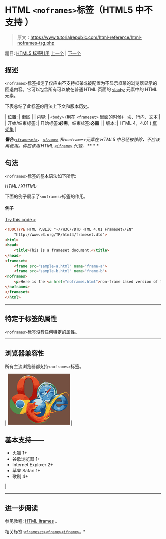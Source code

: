 # HTML `<noframes>`标签（HTML5 中不支持 ）

> 原文：<https://www.tutorialrepublic.com/html-reference/html-noframes-tag.php>

题目: [HTML5 标签引用](html5-tags.php) [上一个](html5-nav-tag.php) | [下一个](html-noscript-tag.php)

## 描述

`<noframes>`标签指定了仅应由不支持框架或被配置为不显示框架的浏览器显示的回退内容。它可以包含所有可以放在普通 HTML 页面的 [`<body>`](html-body-tag.php) 元素中的 HTML 元素。

下表总结了此标签的用法上下文和版本历史。

| 位置: | 街区 |
| 内容: | [`<body>`](html-body-tag.php) (用在 [`<frameset>`](html-frameset-tag.php) 里面的时候)、块、行内、文本 |
| 开始/结束标签: | 开始标签:**必需**，结束标签:**必需** |
| 版本: | HTML 4，4.01 ( [框架集](../html-tutorial/html-doctypes.php#html-frameset-doctype) |

 ***警告:**[`<frameset>`](html-frameset-tag.php)、 [`<frame>`](html-frame-tag.php) 和`<noframes>`元素在 HTML5 中已经被移除，不应该再使用。你应该用 HTML [`<iframe>`](html-iframe-tag.php) 代替。*  ** * *

## 句法

`<noframes>`标签的基本语法如下所示:

*HTML / XHTML:* <noframes> ... </noframes>

下面的例子展示了`<noframes>`标签的作用。

#### 例子

[Try this code »](../codelab.php?topic=html&file=noframes-tag "Try this code using online Editor")

```html
<!DOCTYPE HTML PUBLIC "-//W3C//DTD HTML 4.01 Frameset//EN"
    "http://www.w3.org/TR/html4/frameset.dtd">
<html>
<head>
    <title>This is a frameset document.</title>
</head>
<frameset>
    <frame src="sample-a.html" name="frame-a">
    <frame src="sample-b.html" name="frame-b">
<noframes>
    <p>Here is the <a href="noframes.html">non-frame based version of the document.</a></p>
</noframes>
</frameset>
</html>
```

* * *

## 特定于标签的属性

`<noframes>`标签没有任何特定的属性。

* * *

## 浏览器兼容性

所有主流浏览器都支持`<noframes>`标签。

| ![Browsers Icon](img/e9331123c77668c1832e541c2fca1002.png) | 

## 基本支持——

*   火狐 1+
*   谷歌浏览器 1+
*   Internet Explorer 2+
*   苹果 Safari 1+
*   歌剧 4+

 |

* * *

## 进一步阅读

参见教程: [HTML Iframes](../html-tutorial/html-iframes.php) 。

相关标签:[`<frameset>`](html-frameset-tag.php)[`<frame>`](html-frame-tag.php)[`<iframe>`](html-iframe-tag.php)。*